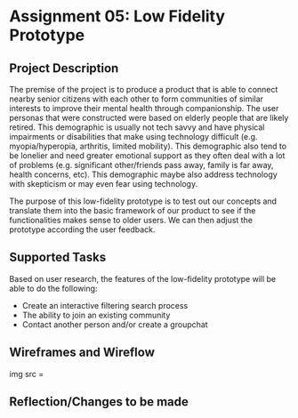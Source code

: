 # Assignment 05: Low Fidelity Prototype

## Project Description

The premise of the project is to produce a product that is able to connect nearby senior citizens with each other to form communities of similar interests to improve their mental health through companionship. The user personas that were constructed were based on elderly people that are likely retired. This demographic is usually not tech savvy and have physical impairments or disabilities that make using technology difficult (e.g. myopia/hyperopia, arthritis, limited mobility). This demographic also tend to be lonelier and need greater emotional support as they often deal with a lot of problems (e.g. significant other/friends pass away, family is far away, health concerns, etc). This demographic maybe also address technology with skepticism or may even fear using technology. 

The purpose of this low-fidelity prototype is to test out our concepts and translate them into the basic framework of our product to see if the functionalities makes sense to older users. We can then adjust the prototype according the user feedback.

## Supported Tasks

Based on user research, the features of the low-fidelity prototype will be able to do the following:
* Create an interactive filtering search process
* The ability to join an existing community
* Contact another person and/or create a groupchat

## Wireframes and Wireflow

<p>
  img src = 
</p>

## Reflection/Changes to be made
